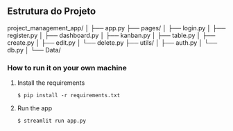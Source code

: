 ## Estrutura do Projeto

project_management_app/
│
├── app.py
├── pages/
│   ├── login.py
│   ├── register.py
│   ├── dashboard.py
│   ├── kanban.py
│   ├── table.py
│   ├── create.py
│   ├── edit.py
│   └── delete.py
├── utils/
│    ├── auth.py
│    └── db.py
│
└── Data/

### How to run it on your own machine

1. Install the requirements

   ```
   $ pip install -r requirements.txt
   ```

2. Run the app

   ```
   $ streamlit run app.py
   ```
